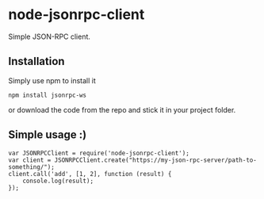 node-jsonrpc-client
================

Simple JSON-RPC client.

Installation
------------

Simply use npm to install it

    npm install jsonrpc-ws

or download the code from the repo and stick it in your project folder.

Simple usage :)
------------

    var JSONRPCClient = require('node-jsonrpc-client');
    var client = JSONRPCClient.create("https://my-json-rpc-server/path-to-something/");
    client.call('add', [1, 2], function (result) {
        console.log(result);
    });

